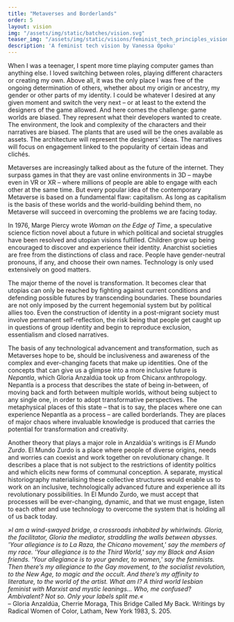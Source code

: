 ```yaml
---
title: "Metaverses and Borderlands"
order: 5
layout: vision
img: "/assets/img/static/batches/vision.svg"
teaser_img: "/assets/img/static/visions/feminist_tech_principles_vision_5.jpg"
description: 'A feminist tech vision by Vanessa Opoku'
---
```


When I was a teenager, I spent more time playing computer games than anything else. I loved switching between roles, playing different characters or creating my own. Above all, it was the only place I was free of the ongoing determination of others, whether about my origin or ancestry, my gender or other parts of my identity. I could be whatever I desired at any given moment and switch the very next – or at least to the extend the designers of the game allowed. And here comes the challenge: game worlds are biased. They represent what their developers wanted to create. The environment, the look and complexity of the characters and their narratives are biased. The plants that are used will be the ones available as assets. The architecture will represent the designers’ ideas. The narratives will focus on engagement linked to the popularity of certain ideas and clichés. 

Metaverses are increasingly talked about as the future of the internet. They surpass games in that they are vast online environments in 3D – maybe even in VR or XR – where millions of people are able to engage with each other at the same time. But every popular idea of the contemporary Metaverse is based on a fundamental flaw: capitalism. As long as capitalism is the basis of these worlds and the world-building behind them, no Metaverse will succeed in overcoming the problems we are facing today. 

In 1976, Marge Piercy wrote _Woman on the Edge of Time_, a speculative science fiction novel about a future in which political and societal struggles have been resolved and utopian visions fulfilled. Children grow up being encouraged to discover and experience their identity. Anarchist societies are free from the distinctions of class and race. People have gender-neutral pronouns, if any, and choose their own names. Technology is only used extensively on good matters. 

The major theme of the novel is transformation. It becomes clear that utopias can only be reached by fighting against current conditions and defending possible futures by transcending boundaries. These boundaries are not only imposed by the current hegemonial system but by political allies too. Even the construction of identity in a post-migrant society must involve permanent self-reflection, the risk being that people get caught up in questions of group identity and begin to reproduce exclusion, essentialism and closed narratives. 

The basis of any technological advancement and transformation, such as Metaverses hope to be, should be inclusiveness and awareness of the complex and ever-changing facets that make up identities. One of the concepts that can give us a glimpse into a more inclusive future is _Nepantla_, which Gloria Anzaldúa took up from Chicanx anthropology. Nepantla is a process that describes the state of being in-between, of moving back and forth between multiple worlds, without being subject to any single one, in order to adopt transformative perspectives. The metaphysical places of this state – that is to say, the places where one can experience Nepantla as a process – are called borderlands. They are places of major chaos where invaluable knowledge is produced that carries the potential for transformation and creativity. 

Another theory that plays a major role in Anzaldúa's writings is _El Mundo Zurdo_. El Mundo Zurdo is a place where people of diverse origins, needs and worries can coexist and work together on revolutionary change. It describes a place that is not subject to the restrictions of identity politics and which elicits new forms of communal conception. A separate, mystical historiography materialising these collective structures would enable us to work on an inclusive, technologically advanced future and experience all its revolutionary possibilities. In El Mundo Zurdo, we must accept that processes will be ever-changing, dynamic, and that we must engage, listen to each other and use technology to overcome the system that is holding all of us back today. 

_»I am a wind-swayed bridge, a crossroads inhabited by whirlwinds. Gloria, the facilitator, Gloria the mediator, straddling the walls between abysses. 'Your allegiance is to La Raza, the Chicano movement,' say the members of my race. 'Your allegiance is to the Third World,' say my Black and Asian friends. 'Your allegiance is to your gender, to women,' say the feminists. Then there’s my allegiance to the Gay movement, to the socialist revolution, to the New Age, to magic and the occult. And there’s my affinity to literature, to the world of the artist. What am I? A third world lesbian feminist with Marxist and mystic leanings… Who, me confused? Ambivalent? Not so. Only your labels split me.«_ <br>
– Gloria Anzaldúa, Cherrie Moraga, This Bridge Called My Back. Writings by Radical Women of Color, Latham, New York 1983, S. 205. 







